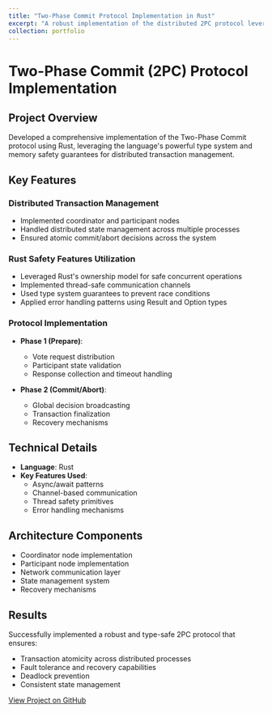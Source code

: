 ```yaml
---
title: "Two-Phase Commit Protocol Implementation in Rust"
excerpt: "A robust implementation of the distributed 2PC protocol leveraging Rust's safety features<br/><img src='/images/participantLog.png'> <br/><img src='/images/coordinatorLog.png'>"
collection: portfolio
---
```


# Two-Phase Commit (2PC) Protocol Implementation

## Project Overview
Developed a comprehensive implementation of the Two-Phase Commit protocol using Rust, leveraging the language's powerful type system and memory safety guarantees for distributed transaction management.

## Key Features

### Distributed Transaction Management
- Implemented coordinator and participant nodes
- Handled distributed state management across multiple processes
- Ensured atomic commit/abort decisions across the system

### Rust Safety Features Utilization
- Leveraged Rust's ownership model for safe concurrent operations
- Implemented thread-safe communication channels
- Used type system guarantees to prevent race conditions
- Applied error handling patterns using Result and Option types

### Protocol Implementation
- **Phase 1 (Prepare)**:
  - Vote request distribution
  - Participant state validation
  - Response collection and timeout handling
  
- **Phase 2 (Commit/Abort)**:
  - Global decision broadcasting
  - Transaction finalization
  - Recovery mechanisms

## Technical Details
- **Language**: Rust
- **Key Features Used**:
  - Async/await patterns
  - Channel-based communication
  - Thread safety primitives
  - Error handling mechanisms
  
## Architecture Components
- Coordinator node implementation
- Participant node implementation
- Network communication layer
- State management system
- Recovery mechanisms

## Results
Successfully implemented a robust and type-safe 2PC protocol that ensures:
- Transaction atomicity across distributed processes
- Fault tolerance and recovery capabilities
- Deadlock prevention
- Consistent state management

[View Project on GitHub](https://github.com/qyingwu/parallel_systems/tree/master/lab4) <!-- Add your GitHub link here -->